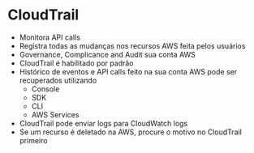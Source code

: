 # CloudTrail

- Monitora API calls
- Registra todas as mudanças nos recursos AWS feita pelos usuários
- Governance, Complicance and Audit sua conta AWS
- CloudTrail é habilitado por padrão
- Histórico de eventos e API calls feito na sua conta AWS pode ser recuperados utilizando
    - Console
    - SDK
    - CLI
    - AWS Services
- CloudTrail pode enviar logs para CloudWatch logs
- Se um recurso é deletado na AWS, procure o motivo no CloudTrail primeiro